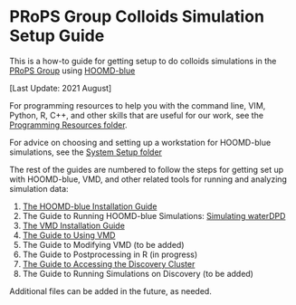 # PRoPS Group Colloids Simulation Setup Guide

This is a how-to guide for getting setup to do colloids simulations in the [PRoPS Group] using [HOOMD-blue]

[PRoPS Group]: https://web.inortheastern.edu/complexfluids/
[HOOMD-blue]: http://glotzerlab.engin.umich.edu/hoomd-blue/

[Last Update: 2021 August]

For programming resources to help you with the command line, VIM, Python, R, C++, and other skills that are useful for our work, see the [Programming Resources folder](../Programming-Resources/).

For advice on choosing and setting up a workstation for HOOMD-blue simulations, see the [System Setup folder](../System-Setup/)

The rest of the guides are numbered to follow the steps for getting set up with HOOMD-blue, VMD, and other related tools for running and analyzing simulation data:
1. [The HOOMD-blue Installation Guide](../01-HOOMDblue-Install-Guide.md)
2. The Guide to Running HOOMD-blue Simulations: [Simulating waterDPD](../02-Simulating-waterDPD.md)
3. [The VMD Installation Guide](/main/03-VMD-Install-Guide.md)
4. [The Guide to Using VMD](../04-Using-VMD.md)
5. The Guide to Modifying VMD (to be added)
6. The Guide to Postprocessing in R (in progress)
7. [The Guide to Accessing the Discovery Cluster](../07-Accessing-Discovery.md)
8. The Guide to Running Simulations on Discovery (to be added)

Additional files can be added in the future, as needed.
